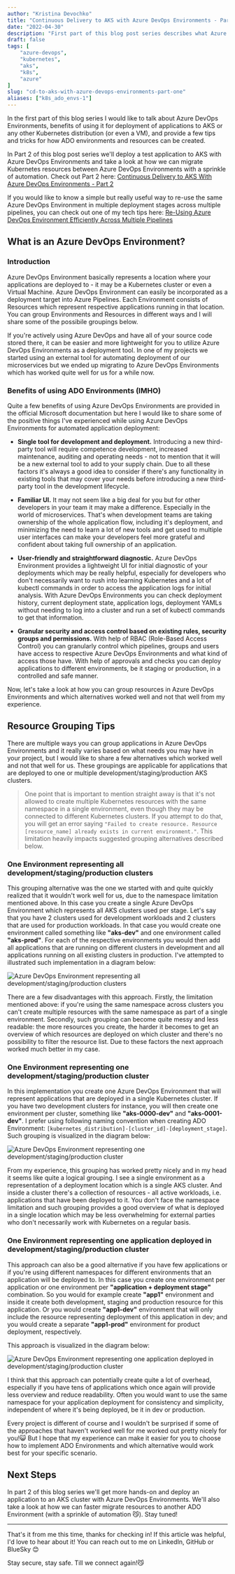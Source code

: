 ```yaml
---
author: "Kristina Devochko"
title: "Continuous Delivery to AKS with Azure DevOps Environments - Part 1"
date: "2022-04-30"
description: "First part of this blog post series describes what Azure DevOps Environments are and provides some tips and tricks for using it deployment of applications to Kubernetes."
draft: false
tags: [
    "azure-devops",
    "kubernetes",
    "aks",
    "k8s",
    "azure"
]
slug: "cd-to-aks-with-azure-devops-environments-part-one"
aliases: ["k8s_ado_envs-1"]
---
```


In the first part of this blog series I would like to talk about Azure DevOps Environments, benefits of using it for deployment of applications to AKS or any other Kubernetes distribution (or even a VM), and provide a few tips and tricks for how ADO environments and resources can be created.

In Part 2 of this blog post series we\'ll deploy a test application to AKS with Azure DevOps Environments and take a look at how we can migrate Kubernetes resources between Azure DevOps Environments with a sprinkle of automation. Check out Part 2 here: [Continuous Delivery to AKS With Azure DevOps Environments - Part 2](https://kristhecodingunicorn.com/post/cd-to-aks-with-azure-devops-environments-part-two)

If you would like to know a simple but really useful way to re-use the same Azure DevOps Environment in multiple deployment stages across multiple pipelines, you can check out one of my tech tips here: [Re-Using Azure DevOps Environment Efficiently Across Multiple Pipelines](https://kristhecodingunicorn.com/post/reuse-azure-devops-environment)

## What is an Azure DevOps Environment?

### Introduction

Azure DevOps Environment basically represents a location where your applications are deployed to - it may be a Kubernetes cluster or even a Virtual Machine. Azure DevOps Environment can easily be incorporated as a deployment target into Azure Pipelines. Each Environment consists of Resources which represent respective applications running in that location. You can group Environments and Resources in different ways and I will share some of the possibile groupings below.

If you\'re actively using Azure DevOps and have all of your source code stored there, it can be easier and more lightweight for you to utilize Azure DevOps Environments as a deployment tool. In one of my projects we started using an external tool for automating deployment of our microservices but we ended up migrating to Azure DevOps Environments which has worked quite well for us for a while now.

### Benefits of using ADO Environments (IMHO)

Quite a few benefits of using Azure DevOps Environments are provided in the official Microsoft documentation but here I would like to share some of the positive things I\'ve experienced while using Azure DevOps Environments for automated application deployment:

* **Single tool for development and deployment.** Introducing a new third-party tool will require competence development, increased maintenance, auditing and operating needs - not to mention that it will be a new external tool to add to your supply chain. Due to all these factors it\'s always a good idea to consider if there\'s any functionality in existing tools that may cover your needs before introducing a new third-party tool in the development lifecycle.

* **Familiar UI.** It may not seem like a big deal for you but for other developers in your team it may make a difference. Especially in the world of microservices. That\'s when development teams are taking ownership of the whole application flow, including it\'s deployment, and minimizing the need to learn a lot of new tools and get used to multiple user interfaces can make your developers feel more grateful and confident about taking full ownership of an application.

* **User-friendly and straightforward diagnostic.** Azure DevOps Environment provides a lightweight UI for initial diagnostic of your deployments which may be really helpful, especially for developers who don\'t necessarily want to rush into learning Kubernetes and a lot of kubectl commands in order to access the application logs for initial analysis. With Azure DevOps Environments you can check deployment history, current deployment state, application logs, deployment YAMLs without needing to log into a cluster and run a set of kubectl commands to get that information.

* **Granular security and access control based on existing rules, security groups and permissions.** With help of RBAC (Role-Based Access Control) you can granularly control which pipelines, groups and users have access to respective Azure DevOps Environments and what kind of access those have. With help of approvals and checks you can deploy applications to different environments, be it staging or production, in a controlled and safe manner.

Now, let\'s take a look at how you can group resources in Azure DevOps Environments and which alternatives worked well and not that well from my experience.

## Resource Grouping Tips

There are multiple ways you can group applications in Azure DevOps Environments and it really varies based on what needs you may have in your project, but I would like to share a few alternatives which worked well and not that well for us. These groupings are applicable for applications that are deployed to one or multiple development/staging/production AKS clusters.

> One point that is important to mention straight away is that it\'s not allowed to create multiple Kubernetes resources with the same namespace in a single environment, even though they may be connected to different Kubernetes clusters. If you attempt to do that, you will get an error saying ```"Failed to create resource. Resource [resource_name] already exists in current environment."```. This limitation heavily impacts suggested grouping alternatives described below.

### One Environment representing all development/staging/production clusters

This grouping alternative was the one we started with and quite quickly realized that it wouldn\'t work well for us, due to the namespace limitation mentioned above. In this case you create a single Azure DevOps Environment which represents all AKS clusters used per stage. Let\'s say that you have 2 clusters used for development workloads and 2 clusters that are used for production workloads. In that case you would create one environment called something like **\"aks-dev\"** and one environment called **\"aks-prod\"**. For each of the respective environments you would then add all applications that are running on different clusters in development and all applications running on all existing clusters in production. I\'ve attempted to illustrated such implementation in a diagram below:

![Azure DevOps Environment representing all development/staging/production clusters](../../images/k8s_ado_env/ado-aks-group1.png)

There are a few disadvantages with this approach. Firstly, the limitation mentioned above: if you\'re using the same namespace across clusters you can\'t create multiple resources with the same namespace as part of a single environment. Secondly, such grouping can become quite messy and less readable: the more resources you create, the harder it becomes to get an overview of which resources are deployed on which cluster and there\'s no possibility to filter the resource list. Due to these factors the next approach worked much better in my case.

### One Environment representing one development/staging/production cluster

In this implementation you create one Azure DevOps Environment that will represent applications that are deployed in a single Kubernetes cluster. If you have two development clusters for instance, you will then create one environment per cluster, something like **\"aks-0000-dev\"** and **\"aks-0001-dev\"**. I prefer using following naming convention when creating ADO Environment: ```[kubernetes_distribution]-[cluster_id]-[deployment_stage]```. Such grouping is visualized in the diagram below:

![Azure DevOps Environment representing one development/staging/production cluster](../../images/k8s_ado_env/ado-aks-group2.png)

From my experience, this grouping has worked pretty nicely and in my head it seems like quite a logical grouping. I see a single environment as a representation of a deployment location which is a single AKS cluster. And inside a cluster there\'s a collection of resources - all active workloads, i.e. applications that have been deployed to it. You don\'t face the namespace limitation and such grouping provides a good overview of what is deployed in a single location which may be less overwhelming for external parties who don\'t necessarily work with Kubernetes on a regular basis.

### One Environment representing one application deployed in development/staging/production cluster

This approach can also be a good alternative if you have few applications or if you\'re using different namespaces for different environments that an application will be deployed to. In this case you create one environment per application or one environment per **\"application + deployment stage\"** combination. So you would for example create **\"app1\"** environment and inside it create both development, staging and production resource for this application. Or you would create **\"app1-dev\"** environment that will only include the resource representing deployment of this application in dev; and you would create a separate **\"app1-prod\"** environment for product deployment, respectively.

This approach is visualized in the diagram below:

![Azure DevOps Environment representing one application deployed in development/staging/production cluster](../../images/k8s_ado_env/ado-aks-group3.png)

I think that this approach can potentially create quite a lot of overhead, especially if you have tens of applications which once again will provide less overview and reduce readability. Often you would want to use the same namespace for your application deployment for consistency and simplicity, independent of where it\'s being deployed, be it in dev or production.

Every project is different of course and I wouldn\'t be surprised if some of the approaches that haven\'t worked well for me worked out pretty nicely for you!😺 But I hope that my experience can make it easier for you to choose how to implement ADO Environments and which alternative would work best for your specific scenario.

## Next Steps

In part 2 of this blog series we\'ll get more hands-on and deploy an application to an AKS cluster with Azure DevOps Environments. We\'ll also take a look at how we can faster migrate resources to another ADO Environment (with a sprinkle of automation 😼). Stay tuned!

---

That's it from me this time, thanks for checking in!
If this article was helpful, I'd love to hear about it! You can reach out to me on LinkedIn, GitHub or BlueSky 😊

Stay secure, stay safe.
Till we connect again!😼
